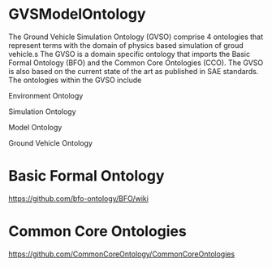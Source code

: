 # GVSModelOntology
The Ground Vehicle Simulation Ontology (GVSO) comprise 4 ontologies that represent terms with the domain of physics based simulation of groud vehicle.s The GVSO is a domain specific ontology that imports the Basic Formal Ontology (BFO) and the Common Core Ontologies (CCO). The GVSO is also based on the current state of the art as published in SAE standards. The ontologies within the GVSO include

Environment Ontology

Simulation Ontology

Model Ontology

Ground Vehicle Ontology


# Basic Formal Ontology
https://github.com/bfo-ontology/BFO/wiki


# Common Core Ontologies
https://github.com/CommonCoreOntology/CommonCoreOntologies

